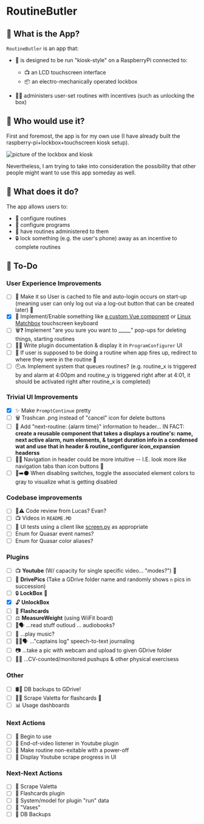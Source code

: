 # RoutineButler

## 👾 What is the App?

`RoutineButler` is an app that:

- 🥧 is designed to be run "kiosk-style" on a RaspberryPi connected to:

  - 📺 an LCD touchscreen interface
  - 📦 an electro-mechanically operated lockbox

- 🏋️‍♀️ administers user-set routines with incentives (such as unlocking the box)

## 👾 Who would use it?

First and foremost, the app is for my own use (I have already built the raspberry-pi+lockbox+touchscreen kiosk setup).

![picture of the lockbox and kiosk](https://i.imgur.com/64x0Byw.jpeg)

Nevertheless, I am trying to take into consideration the possibility that other people might want to use this app someday as well.

## 👾 What does it do?

The app allows users to:

- 📝 configure routines
- 📝 configure programs
- 💪 have routines administered to them
- 🔒 lock something (e.g. the user's phone) away as an incentive to complete routines

## 👾 To-Do

### User Experience Improvements

- [ ] 👤 Make it so User is cached to file and auto-login occurs on start-up (meaning user can only log out via a log-out button that can be created later) 🚧
- [x] 🎹 Implement/Enable something like [a custom Vue component](https://www.npmjs.com/package/vue-virtual-keyboard) or [Linux Matchbox](https://www.npmjs.com/package/vue-virtual-keyboard) touchscreen keyboard
- [ ] 🗑️❓ Implement "are you sure you want to _____" pop-ups for deleting things, starting routines
- [ ] 🔌📰 Write plugin documentation & display it in `ProgramConfigurer` UI
- [ ] 🚥 If user is supposed to be doing a routine when app fires up, redirect to where they were in the routine 🚧
- [ ] 🕙🔜 Implement system that queues routines? (e.g. routine_x is triggered by and alarm at 4:00pm and routine_y is triggered right after at 4:01, it should be activated right after routine_x is completed)

### Trivial UI Improvements

- [x] ✨ Make `PromptContinue` pretty
- [ ] 🗑️ Trashcan .png instead of "cancel" icon for delete buttons
- [ ] 🚥 Add "next-routine: {alarm time}" information to header... IN FACT: **create a reusable component that takes a displays a routine's: name, next active alarm, num elements, & target duration info in a condensed wat and use that in header & routine_configurer icon_expansion headerss**
- [ ] 🔲🔲 Navigation in header could be more intuitive -- I.E. look more like navigation tabs than icon buttons 🚧
- [ ] 🔵➡️⚫ When disabling switches, toggle the associated element colors to gray to visualize what is getting disabled

### Codebase improvements

- [ ] 💁⚠️ Code review from Lucas? Evan?
- [ ] 📺 Videos in `README.MD`
- [ ] 🤖 UI tests using a client like [screen.py](https://github.com/zauberzeug/nicegui/blob/main/tests/screen.py#L85) as appropriate
- [ ] Enum for Quasar event names?
- [ ] Enum for Quasar color aliases?

### Plugins

- [ ] 📺 **Youtube**  (W/ capacity for single specific video... "modes?") 🚧
- [ ] 🌆 **DrivePics** (Take a GDrive folder name and randomly shows `n` pics in succession)
- [ ] 🔒 **LockBox** 🚧
- [x] 🔓 **UnlockBox**
- [ ] 📄 **Flashcards**
- [ ] ⚖️ **MeasureWeight** (using WiiFit board)
- [ ] 📕🗣️ ...read stuff outloud ... audiobooks?
- [ ] 🎵 ...play music?
- [ ] 🧑‍🚀🗣️ ..."captains log" speech-to-text journaling
- [ ] 📷 ...take a pic with webcam and upload to given GDrive folder
- [ ] 🏋️‍♂️ ...CV-counted/monitored pushups & other physical exercisess

### Other

- [ ] 🛢️💾 DB backups to GDrive!
- [ ] 🤖📕 Scrape Valetta for flashcards 🚧
- [ ] 📊 Usage dashboards

### Next Actions

- [ ] 🚧 Begin to use
- [ ] 🚧 End-of-video listener in Youtube plugin
- [ ] 🚧 Make routine non-exitable with a power-off
- [ ] 🚧 Display Youtube scrape progress in UI

### Next-Next Actions

- [ ] 🚧 Scrape Valetta
- [ ] 🚧 Flashcards plugin
- [ ] 🚧 System/model for plugin "run" data
- [ ] 🚧 "Vases"
- [ ] 🚧 DB Backups
